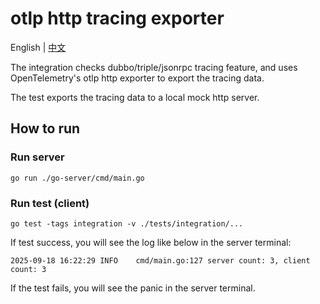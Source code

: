 # otlp http tracing exporter

English | [中文](README_CN.md)

The integration checks dubbo/triple/jsonrpc tracing feature, and uses OpenTelemetry's otlp http exporter to export the tracing data.

The test exports the tracing data to a local mock http server.

## How to run

### Run server

```shell
go run ./go-server/cmd/main.go
```

### Run test (client)

```shell
go test -tags integration -v ./tests/integration/... 
```

If test success, you will see the log like below in the server terminal:

```shell
2025-09-18 16:22:29	INFO	cmd/main.go:127	server count: 3, client count: 3
```

If the test fails, you will see the panic in the server terminal.

